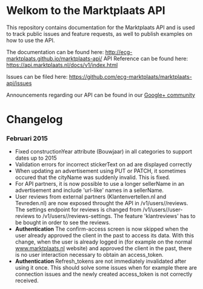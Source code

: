 Welkom to the Marktplaats API
=============================

This repository contains documentation for the Marktplaats API and is used
to track public issues and feature requests, as well to publish examples on how to
use the API.

The documentation can be found here: http://ecg-marktplaats.github.io/marktplaats-api/
API Reference can be found here: https://api.marktplaats.nl/docs/v1/index.html

Issues can be filed here: https://github.com/ecg-marktplaats/marktplaats-api/issues

Announcements regarding our API can be found in our [Google+ community](https://plus.google.com/communities/107755456222203660866)

Changelog
=========

### Februari 2015

- Fixed constructionYear attribute (Bouwjaar) in all categories to support dates up to 2015
- Validation errors for incorrect stickerText on ad are displayed correctly
- When updating an advertisement using PUT or PATCH, it sometimes occured that the cityName was suddenly invalid. This is fixed.
- For API partners, it is now possible to use a longer sellerName in an advertisement and include 'url-like' names in a sellerName.
- User reviews from external partners (Klantenvertellen.nl and Tevreden.nl) are now exposed throught the API in /v1/users/<userId>/reviews. The settings endpoint for reviews is changed from /v1/users/<userId>/user-reviews to /v1/users/<userId>/reviews-settings. The feature 'klantreviews' has to be bought in order to see the reviews.
- __Authentication__ The confirm-access screen is now skipped when the user already approved the client in the past to access its data. With this change, when the user is already logged in (for example on the normal www.marktplaats.nl website) and approved the client in the past, there is no user interaction necessary to obtain an access_token.
- __Authentication__ Refresh_tokens are not immediately invalidated after using it once. This should solve some issues when for example there are connection issues and the newly created access_token is not correctly received.

